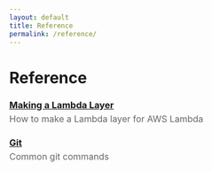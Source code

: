 ```yaml
---
layout: default
title: Reference
permalink: /reference/
---
```


<h1>Reference</h1>

<h3 style="margin-bottom: 0;">
  <a href="/reference/lambda-layer/">Making a Lambda Layer</a>
</h3>
<p style="margin-top: 5px; color: #666; font-size: 16px;">
  How to make a Lambda layer for AWS Lambda
</p>

<h3 style="margin-bottom: 0;">
  <a href="/reference/git/">Git</a>
</h3>
<p style="margin-top: 5px; color: #666; font-size: 16px;">
  Common git commands
</p>
